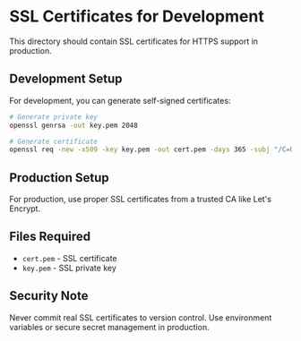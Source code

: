 # SSL Certificates for Development

This directory should contain SSL certificates for HTTPS support in production.

## Development Setup

For development, you can generate self-signed certificates:

```bash
# Generate private key
openssl genrsa -out key.pem 2048

# Generate certificate
openssl req -new -x509 -key key.pem -out cert.pem -days 365 -subj "/C=US/ST=State/L=City/O=Organization/CN=localhost"
```

## Production Setup

For production, use proper SSL certificates from a trusted CA like Let's Encrypt.

## Files Required

- `cert.pem` - SSL certificate
- `key.pem` - SSL private key

## Security Note

Never commit real SSL certificates to version control. Use environment variables or secure secret management in production.
